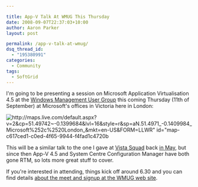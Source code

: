 ```yaml
---

title: App-V Talk At WMUG This Thursday
date: 2008-09-07T22:37:03+10:00
author: Aaron Parker
layout: post

permalink: /app-v-talk-at-wmug/
dsq_thread_id:
  - "195380991"
categories:
  - Community
tags:
  - SoftGrid
---
```

I'm going to be presenting a session on Microsoft Application Virtualisation 4.5 at the [Windows Management User Group](http://wmug.co.uk) this coming Thursday (11th of September) at Microsoft's offices in Victoria here in London:

![http://maps.live.com/default.aspx?v=2&cp=51.49742~-0.1399684&lvl=16&style=r&sp=aN.51.4971_-0.1409984_Microsoft%252c%2520London_&mkt=en-US&FORM=LLWR" id="map-c617ced1-c0ed-4f65-9944-f4fad1c4720b]({{site.baseurl}}/media/2008/09/map-55eec9eafdb0.jpg")

This will be a similar talk to the one I gave at [Vista Squad](http://vistasquad.co.uk/) back [in May](http://vistasquad.co.uk/blogs/scottbelton/archive/2008/05/28/vista-squad-meeting-a-new-hope-tuesday-27th-may.aspx), but since then App-V 4.5 and System Centre Configuration Manager have both gone RTM, so lots more great stuff to cover.

If you're interested in attending, things kick off around 6.30 and you can find details [about the meet and signup at the WMUG web site](http://wmug.co.uk/groups/wmug_event_content/pages/wmug-event-11th-september-2008-cardinal-place-london.aspx).
